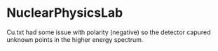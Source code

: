 # NuclearPhysicsLab
Cu.txt had some issue with polarity (negative) so the detector capured unknown points in the higher energy spectrum. 
